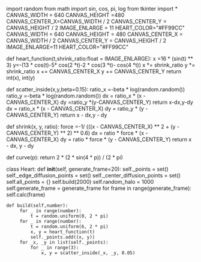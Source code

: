 import random
from math import sin, cos, pi, log
from tkinter import *
CANVAS_WIDTH = 640
CANVAS_HEIGHT =480
CANVAS_CENTER_X=CANVAS_WIDTH / 2
CANVAS_CENTER_Y = CANVAS_HEIGHT / 2
IMAGE_ENLARGE = 11
HEART_COLOR="#FF99CC"
CANVAS_WIDTH = 640
CANVAS_HEIGHT = 480
CANVAS_CENTER_X = CANVAS_WIDTH / 2
CANVAS_CENTER_Y = CANVAS_HEIGHT / 2
IMAGE_ENLARGE=11
HEART_COLOR="#FF99CC"



def heart_function(t,shrink_ratio:float = IMAGE_ENLARGE):
    x =16 * (sin(t) ** 3)
    y=-(13 * cos(t)-5* cos(2 *t)-2 * cos(3 *t)- cos(4 *t))
    x *= shrink_ratio
    y *= shrink_ratio
    x += CANVAS_CENTER_X
    y += CANVAS_CENTER_Y
    return int(x), int(y)



def scatter_inside(x,y,beta=0.15):
    ratio_x =-beta * log(random.random())
    ratio_y =-beta * log(random.random())
    dx = ratio_x * (x - CANVAS_CENTER_X)
    dy =ratio_y *(y-CANVAS_CENTER_Y)
    return x-dx,y-dy
    dx = ratio_x * (x - CANVAS_CENTER_X)
    dy = ratio_y * (y - CANVAS_CENTER_Y)
    return x - dx,y - dy



def shrink(x, y, ratio):
    force =-1/ (((x - CANVAS_CENTER_X) ** 2 +
                (y - CANVAS_CENTER_Y) ** 2) ** 0.6)
    dx = ratio * force * (x - CANVAS_CENTER_X)
    dy = ratio * force * (y - CANVAS_CENTER_Y)
    return x - dx, y - dy


def curve(p):
    return 2 * (2 * sin(4 * p)) / (2 * pi)


class Heart:
    def __init__(self, generate_frame=20):
        self._points = set()
        self._edge_diffusion_points = set()
        self._center_diffusion_points = set()
        self.all_points = {}
        self.build(2000)
        self.random_halo = 1000
        self.generate_frame = generate_frame
        for frame in range(generate_frame):
            self.calc(frame)

    def build(self,number):
         for _ in range(number):
             t = random.uniform(0, 2 * pi)
         for _ in range(number):
             t = random.uniform(6, 2 * pi)
             x, y = heart_function(t)
             self._points.add((x, y))
         for _x, _y in list(self._points):
             for _ in range(3):
                 x, y = scatter_inside(_x, _y, 0.05)
